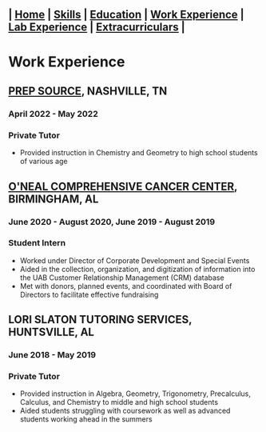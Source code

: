## | [Home](/Patrick-Gamble/index) | [Skills](/Patrick-Gamble/skills) | [Education](/Patrick-Gamble/education) | [Work Experience](/Patrick-Gamble/work-experience) | [Lab Experience](/Patrick-Gamble/lab-experience) | [Extracurriculars](/Patrick-Gamble/extracurriculars) |

# Work Experience
## **[PREP SOURCE](https://www.prepsourcetutors.com/), NASHVILLE, TN**
### April 2022 - May 2022
### **Private Tutor**
- Provided instruction in Chemistry and Geometry to high school students of various age

## **[O'NEAL COMPREHENSIVE CANCER CENTER](https://www.uab.edu/onealcancercenter/), BIRMINGHAM, AL**
### June 2020 - August 2020, June 2019 - August 2019
### **Student Intern**
- Worked under Director of Corporate Development and Special Events
- Aided in the collection, organization, and digitization of information into the UAB Customer Relationship Management (CRM) database
- Met with donors, planned events, and coordinated with Board of Directors to facilitate effective fundraising

## **LORI SLATON TUTORING SERVICES, HUNTSVILLE, AL**
### June 2018 - May 2019
### **Private Tutor**
- Provided instruction in Algebra, Geometry, Trigonometry, Precalculus, Calculus, and Chemistry to middle and high school students
- Aided students struggling with coursework as well as advanced students working ahead in the summers
